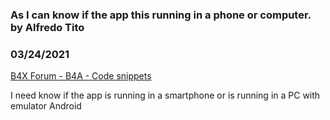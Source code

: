 ### As I can know if the app this running in a phone or computer. by Alfredo Tito
### 03/24/2021
[B4X Forum - B4A - Code snippets](https://www.b4x.com/android/forum/threads/129044/)

I need know if the app is running in a smartphone or is running in a PC with emulator Android
